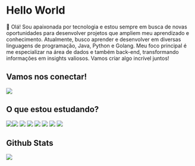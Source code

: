# Hello World

👋 Olá! Sou apaixonada por tecnologia e estou sempre em busca de novas oportunidades para desenvolver projetos que ampliem meu aprendizado e conhecimento. Atualmente, busco aprender e desenvolver em diversas linguagens de programação, Java, Python e Golang. Meu foco principal é me especializar na área de dados e também back-end, transformando informações em insights valiosos. Vamos criar algo incrível juntos!

## Vamos nos conectar!
<a href="https://www.linkedin.com/in/isabela-menezes-9189b4206/">
<img src="https://a11ybadges.com/badge?logo=linkedin"/>
</a>

## O que estou estudando?
<img src="https://a11ybadges.com/badge?logo=html5"/><img src="https://a11ybadges.com/badge?logo=javascript"/>
<img src="https://a11ybadges.com/badge?logo=css3"/>
<img src="https://a11ybadges.com/badge?logo=mysql"/>
<img src="https://a11ybadges.com/badge?logo=python"/>
<img src="https://a11ybadges.com/badge?logo=go"/>
<img src="https://a11ybadges.com/badge?logo=powerbi"/>
<img src="https://a11ybadges.com/badge?logo=looker"/>

## Github Stats
<img src="https://github-readme-stats.vercel.app/api?username=isaamib&show_icons=true&theme=default"/>
